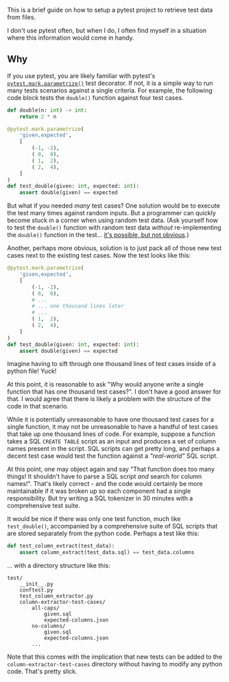 This is a brief guide on how to setup a pytest project to retrieve test data
from files.

I don't use pytest often, but when I do, I often find myself in a situation
where this information would come in handy.

## Why

If you use pytest, you are likely familiar with pytest's
[`pytest.mark.parametrize()`][parametrize-docs] test decorator. If not, it is a
simple way to run many tests scenarios against a single criteria. For example,
the following code block tests the `double()` function against four test cases.

```python
def double(n: int) -> int:
    return 2 * n

@pytest.mark.parametrize(
    'given,expected',
    [
        (-1, -2),
        ( 0,  0),
        ( 1,  2),
        ( 2,  4),
    ]
)
def test_double(given: int, expected: int):
    assert double(given) == expected
```

But what if you needed *many* test cases? One solution would be to execute the
test many times against random inputs. But a programmer can quickly become
stuck in a corner when using random test data. (Ask yourself how to test the
`double()` function with random test data *without* re-implementing the
`double()` function in the test... [it's possible, but not
obvious][property-based-testing].)

Another, perhaps more obvious, solution is to just pack all of those new test
cases next to the existing test cases. Now the test looks like this:

```python
@pytest.mark.parametrize(
    'given,expected',
    [
        (-1, -2),
        ( 0,  0),
        # ...
        # ... one thousand lines later
        # ...
        ( 1,  2),
        ( 2,  4),
    ]
)
def test_double(given: int, expected: int):
    assert double(given) == expected
```

Imagine having to sift through one thousand lines of test cases inside of a
python file! Yuck!

At this point, it is reasonable to ask "Why would anyone write a single
function that has one thousand test cases?". I don't have a good answer for
that. I would agree that there is likely a problem with the structure of the
code in that scenario.

While it is potentially unreasonable to have one thousand test cases for a
single function, it may not be unreasonable to have a handful of test cases
that take up one thousand lines of code. For example, suppose a function takes
a SQL `CREATE TABLE` script as an input and produces a set of column names
present in the script. SQL scripts can get pretty long, and perhaps a decent
test case would test the function against a *"real-world"* SQL script.

At this point, one may object again and say "That function does too many
things! It shouldn't have to parse a SQL script *and* search for column
names!". That's likely correct - and the code would certainly be more
maintainable if it was broken up so each component had a single responsibility.
But try writing a SQL tokenizer in 30 minutes with a comprehensive test suite.

It would be nice if there was only one test function, much like
`test_double()`, accompanied by a comprehensive suite of SQL scripts that are
stored separately from the python code. Perhaps a test like this:

```python
def test_column_extract(test_data):
    assert column_extract(test_data.sql) == test_data.columns
```

... with a directory structure like this:

```
test/
    __init__.py
    conftest.py
    test_column_extractor.py
    column-extractor-test-cases/
        all-caps/
            given.sql
            expected-columns.json
        no-columns/
            given.sql
            expected-columns.json
        ...
```

Note that this comes with the implication that new tests can be added to the
`column-extractor-test-cases` directory without having to modify any python
code. That's pretty slick.

[parametrize-docs]: https://docs.pytest.org/en/6.2.x/parametrize.html#pytest-mark-parametrize-parametrizing-test-functions
[property-based-testing]: https://youtu.be/99oO-6EIyck
